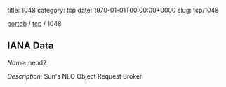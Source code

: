 title: 1048
category: tcp
date: 1970-01-01T00:00:00+0000
slug: tcp/1048

[portdb](/) / [tcp](/category/tcp.html) / 1048


## IANA Data

_Name:_ neod2

_Description:_ Sun's NEO Object Request Broker

